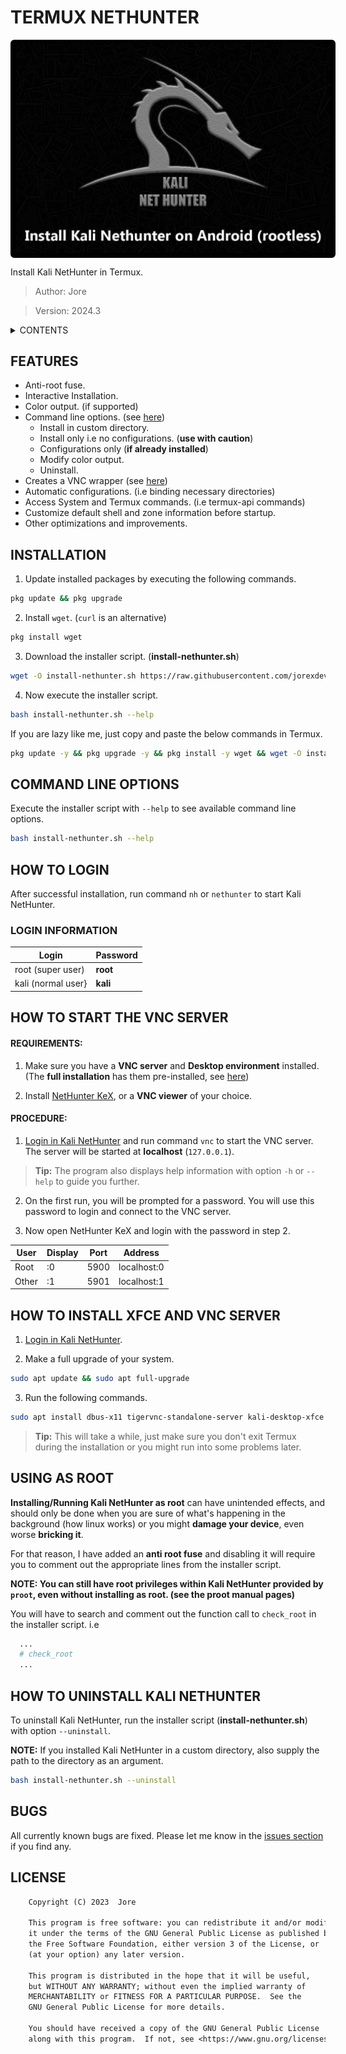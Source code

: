 # TERMUX NETHUNTER

<div style="width:100%;background-color:black;border:3px solid black;border-radius:6px;margin:5px 0;padding:2px 5px">
  <img src="./logo.jpg"
    alt="image could not be loaded"
    style="color:red;background-color:black;font-weight:bold"/>
</div>

Install Kali NetHunter in Termux.

> Author: Jore

> Version: 2024.3

<details>
<summary>CONTENTS</summary>

- [FEATURES](#features "List of available features.")
- [INSTALLATION](#installation "Steps for installation.")
- [COMMAND LINE OPTIONS](#command-line-options "Available command line options.")
- [HOW TO LOGIN](#how-to-login "Steps on how to login.")
  - [LOGIN INFORMATION](#login-information "User name and password for logging in.")
- [HOW TO START THE VNC SERVER](#how-to-start-the-vnc-server "Steps on how to start the VNC server.")
  - [REQUIREMENTS](#requirements "Requirements for starting the VNC server.")
  - [PROCEDURE](#procedure "Procedure for starting the VNC server.")
- [HOW TO INSTALL XFCE AND VNC SERVER](#how-to-install-xfce-and-vnc-server "Steps on how to install a Desktop Environment and a VNC server.")
- [USING AS ROOT](#using-as-root "Installing Kali NetHunter as root")
- [HOW TO UNINSTALL KALI NETHUNTER](#how-to-uninstall-kali-nethunter "Steps on how to uninstall Kali NetHunter.")
- [BUGS](#bugs "Bug information")
- [LICENSE](#license "Program license.")

</details>

## FEATURES

- Anti-root fuse.
- Interactive Installation.
- Color output. (if supported)
- Command line options. (see [here](#command-line-options "Available command line options."))
  - Install in custom directory.
  - Install only i.e no configurations. (**use with caution**)
  - Configurations only (**if already installed**)
  - Modify color output.
  - Uninstall.
- Creates a VNC wrapper (see [here](#how-to-start-the-vnc-server "Steps on how to start the VNC server."))
- Automatic configurations. (i.e binding necessary directories)
- Access System and Termux commands. (i.e termux-api commands)
- Customize default shell and zone information before startup.
- Other optimizations and improvements.

## INSTALLATION

1.  Update installed packages by executing the following commands.

```bash
pkg update && pkg upgrade
```

2.  Install `wget`. (`curl` is an alternative)

```bash
pkg install wget
```

3.  Download the installer script. (**install-nethunter.sh**)

```bash
wget -O install-nethunter.sh https://raw.githubusercontent.com/jorexdeveloper/termux-nethunter/main/install-nethunter.sh
```

4.  Now execute the installer script.

```bash
bash install-nethunter.sh --help
```

If you are lazy like me, just copy and paste the below commands in Termux.

```bash
pkg update -y && pkg upgrade -y && pkg install -y wget && wget -O install-nethunter.sh https://raw.githubusercontent.com/jorexdeveloper/termux-nethunter/main/install-nethunter.sh && bash install-nethunter.sh --help
```

## COMMAND LINE OPTIONS

Execute the installer script with `--help` to see available command line options.

```bash
bash install-nethunter.sh --help
```

## HOW TO LOGIN

After successful installation, run command `nh` or `nethunter` to start Kali NetHunter.

### LOGIN INFORMATION

| Login              | Password |
| ------------------ | -------- |
| root (super user)  | **root** |
| kali (normal user} | **kali** |

## HOW TO START THE VNC SERVER

#### REQUIREMENTS:

1.  Make sure you have a **VNC server** and **Desktop environment** installed. (The **full installation** has them pre-installed, see [here](#how-to-install-xfce-and-vnc-server "Steps on how to start the VNC server."))

2.  Install [NetHunter KeX](https://store.nethunter.com/en/packages "Kali NetHunter Store"), or a **VNC viewer** of your choice.

#### PROCEDURE:

1.  [Login in Kali NetHunter](#how-to-login "Steps on how to login.") and run command `vnc` to start the VNC server. The server will be started at **localhost** (`127.0.0.1`).

> **Tip:** The program also displays help information with option `-h` or `--help` to guide you further.

2.  On the first run, you will be prompted for a password. You will use this password to login and connect to the VNC server.

3.  Now open NetHunter KeX and login with the password in step 2.

| User  | Display | Port | Address     |
| ----- | ------- | ---- | ----------- |
| Root  | :0      | 5900 | localhost:0 |
| Other | :1      | 5901 | localhost:1 |

## HOW TO INSTALL XFCE AND VNC SERVER

1.  [Login in Kali NetHunter](#how-to-login "Steps on how to login.").

2.  Make a full upgrade of your system.

```bash
sudo apt update && sudo apt full-upgrade
```

3.  Run the following commands.

```bash
sudo apt install dbus-x11 tigervnc-standalone-server kali-desktop-xfce
```

> **Tip:** This will take a while, just make sure you don't exit Termux during the installation or you might run into some problems later.

## USING AS ROOT

**Installing/Running Kali NetHunter as root** can have unintended effects, and should only be done when you are sure of what's happening in the background (how linux works) or you might **damage your device**, even worse **bricking it**.

For that reason, I have added an **anti root fuse** and disabling it will require you to comment out the appropriate lines from the installer script.

**NOTE: You can still have root privileges within Kali NetHunter provided by `proot`, even without installing as root. (see the proot manual pages)**

You will have to search and comment out the function call to `check_root` in the installer script. i.e

```bash
  ...
  # check_root
  ...
```

## HOW TO UNINSTALL KALI NETHUNTER

To uninstall Kali NetHunter, run the installer script (**install-nethunter.sh**) with option `--uninstall`.

**NOTE:** If you installed Kali NetHunter in a custom directory, also supply the path to the directory as an argument.

```bash
bash install-nethunter.sh --uninstall
```

## BUGS

All currently known bugs are fixed. Please let me know in the [issues section](https://github.com/jorexdeveloper/termux-nethunter/issues "The issues section.") if you find any.

## LICENSE

```txt
    Copyright (C) 2023  Jore

    This program is free software: you can redistribute it and/or modify
    it under the terms of the GNU General Public License as published by
    the Free Software Foundation, either version 3 of the License, or
    (at your option) any later version.

    This program is distributed in the hope that it will be useful,
    but WITHOUT ANY WARRANTY; without even the implied warranty of
    MERCHANTABILITY or FITNESS FOR A PARTICULAR PURPOSE.  See the
    GNU General Public License for more details.

    You should have received a copy of the GNU General Public License
    along with this program.  If not, see <https://www.gnu.org/licenses/>.
```
